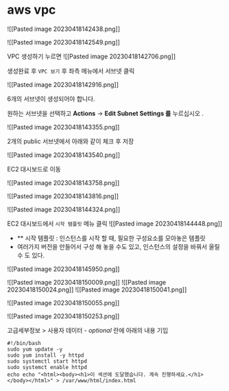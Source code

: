 
# aws vpc

![[Pasted image 20230418142438.png]]

![[Pasted image 20230418142549.png]]


VPC 생성하기 누르면
![[Pasted image 20230418142706.png]]

생성완료 후 `VPC 보기` 후 좌측 메뉴에서 서브넷 클릭


![[Pasted image 20230418142916.png]]



6개의 서브넷이 생성되어야 합니다.

원하는 서브넷을 선택하고 **Actions** -> **Edit Subnet Settings 를** 누르십시오 .

![[Pasted image 20230418143355.png]]


2개의 public 서브넷에서 아래와 같이 체크 후 저장

![[Pasted image 20230418143540.png]]




EC2 대시보드로 이동

![[Pasted image 20230418143758.png]]

![[Pasted image 20230418143816.png]]


![[Pasted image 20230418144324.png]]


EC2 대시보드에서 `시작 탬플릿` 메뉴 클릭
![[Pasted image 20230418144448.png]]

* ** 시작 템플릿  : 인스턴스를 시작 할 때, 필요한 구성요소를 모아놓은 템플릿
* 여러가지 버전을 만들어서 구성 해 놓을 수도 있고, 인스턴스의 설정을 바꿔서 올릴 수 도 있다.

![[Pasted image 20230418145950.png]]

![[Pasted image 20230418150009.png]]
![[Pasted image 20230418150024.png]]
![[Pasted image 20230418150041.png]]


![[Pasted image 20230418150055.png]]



![[Pasted image 20230418150253.png]]

















고급세부정보 > 사용자 데이터 _- optional_ 란에 아래의 내용 기입
```
#!/bin/bash 
sudo yum update -y 
sudo yum install -y httpd 
sudo systemctl start httpd 
sudo systemct enable httpd 
echo echo "<html><body><h1>이 섹션에 도달했습니다. 계속 진행하세요.</h1> </body></html>" > /var/www/html/index.html
```